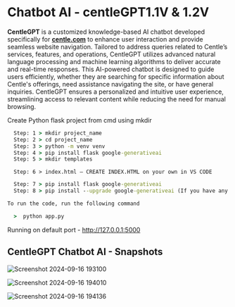 # Chatbot AI - centleGPT1.1V & 1.2V

**CentleGPT** is a customized knowledge-based AI chatbot developed specifically for **[centle.com](https://centle.in/)** to enhance user interaction and provide seamless website navigation. Tailored to address queries related to Centle’s services, features, and operations, CentleGPT utilizes advanced natural language processing and machine learning algorithms to deliver accurate and real-time responses. This AI-powered chatbot is designed to guide users efficiently, whether they are searching for specific information about Centle's offerings, need assistance navigating the site, or have general inquiries. CentleGPT ensures a personalized and intuitive user experience, streamlining access to relevant content while reducing the need for manual browsing.

Create Python flask project from cmd using mkdir

```cmd
  Step: 1 > mkdir project_name
  Step: 2 > cd project_name
  Step: 3 > python -m venv venv
  Step: 4 > pip install flask google-generativeai
  Step: 5 > mkdir templates
```
```
  Step: 6 > index.html – CREATE INDEX.HTML on your own in VS CODE
```
```cmd
  Step: 7 > pip install flask google-generativeai
  Step: 8 > pip install --upgrade google-generativeai (If you have any upgrade errors just use this command and upgrade generativeai and flask)

To run the code, run the following command

  >  python app.py
```
Running on default port - http://127.0.0.1:5000

## CentleGPT Chatbot AI - Snapshots

![Screenshot 2024-09-16 193100](https://github.com/user-attachments/assets/41c401ad-0395-445c-9eee-1aafe870d528)

![Screenshot 2024-09-16 194010](https://github.com/user-attachments/assets/7bd91335-5b27-47bb-8df5-f03410651fe6)

![Screenshot 2024-09-16 194136](https://github.com/user-attachments/assets/48cdd55f-0302-40a1-8ebc-034155a15c48)
  
